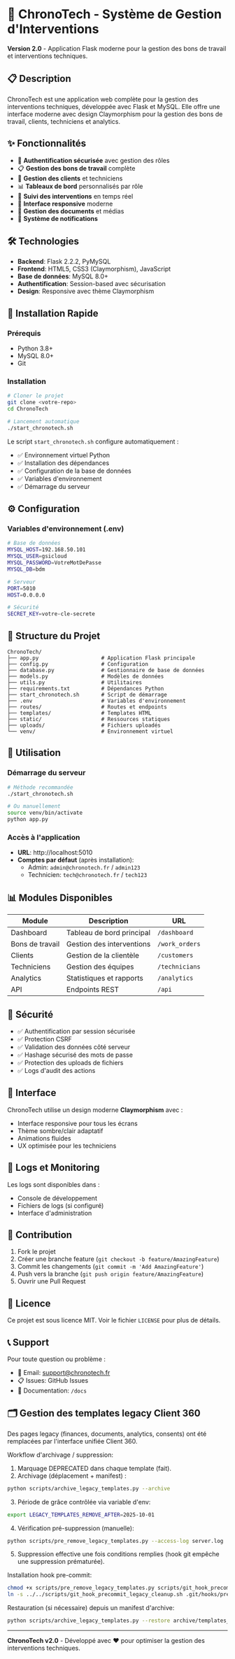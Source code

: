 # 🚀 ChronoTech - Système de Gestion d'Interventions

**Version 2.0** - Application Flask moderne pour la gestion des bons de travail et interventions techniques.

## 📋 Description

ChronoTech est une application web complète pour la gestion des interventions techniques, développée avec Flask et MySQL. Elle offre une interface moderne avec design Claymorphism pour la gestion des bons de travail, clients, techniciens et analytics.

## ✨ Fonctionnalités

- 🔐 **Authentification sécurisée** avec gestion des rôles
- 📋 **Gestion des bons de travail** complète
- 👥 **Gestion des clients** et techniciens
- 📊 **Tableaux de bord** personnalisés par rôle
- 🔧 **Suivi des interventions** en temps réel
- 📱 **Interface responsive** moderne
- 📁 **Gestion des documents** et médias
- 🔔 **Système de notifications**

## 🛠️ Technologies

- **Backend**: Flask 2.2.2, PyMySQL
- **Frontend**: HTML5, CSS3 (Claymorphism), JavaScript
- **Base de données**: MySQL 8.0+
- **Authentification**: Session-based avec sécurisation
- **Design**: Responsive avec thème Claymorphism

## 🚀 Installation Rapide

### Prérequis
- Python 3.8+
- MySQL 8.0+
- Git

### Installation
```bash
# Cloner le projet
git clone <votre-repo>
cd ChronoTech

# Lancement automatique
./start_chronotech.sh
```

Le script `start_chronotech.sh` configure automatiquement :
- ✅ Environnement virtuel Python
- ✅ Installation des dépendances
- ✅ Configuration de la base de données
- ✅ Variables d'environnement
- ✅ Démarrage du serveur

## ⚙️ Configuration

### Variables d'environnement (.env)
```bash
# Base de données
MYSQL_HOST=192.168.50.101
MYSQL_USER=gsicloud
MYSQL_PASSWORD=VotreMotDePasse
MYSQL_DB=bdm

# Serveur
PORT=5010
HOST=0.0.0.0

# Sécurité
SECRET_KEY=votre-cle-secrete
```

## 📁 Structure du Projet

```
ChronoTech/
├── app.py                    # Application Flask principale
├── config.py                 # Configuration
├── database.py               # Gestionnaire de base de données
├── models.py                 # Modèles de données
├── utils.py                  # Utilitaires
├── requirements.txt          # Dépendances Python
├── start_chronotech.sh       # Script de démarrage
├── .env                      # Variables d'environnement
├── routes/                   # Routes et endpoints
├── templates/                # Templates HTML
├── static/                   # Ressources statiques
├── uploads/                  # Fichiers uploadés
└── venv/                     # Environnement virtuel
```

## 🔧 Utilisation

### Démarrage du serveur
```bash
# Méthode recommandée
./start_chronotech.sh

# Ou manuellement
source venv/bin/activate
python app.py
```

### Accès à l'application
- **URL**: http://localhost:5010
- **Comptes par défaut** (après installation):
  - Admin: `admin@chronotech.fr` / `admin123`
  - Technicien: `tech@chronotech.fr` / `tech123`

## 📊 Modules Disponibles

| Module | Description | URL |
|--------|-------------|-----|
| Dashboard | Tableau de bord principal | `/dashboard` |
| Bons de travail | Gestion des interventions | `/work_orders` |
| Clients | Gestion de la clientèle | `/customers` |
| Techniciens | Gestion des équipes | `/technicians` |
| Analytics | Statistiques et rapports | `/analytics` |
| API | Endpoints REST | `/api` |

## 🔐 Sécurité

- ✅ Authentification par session sécurisée
- ✅ Protection CSRF
- ✅ Validation des données côté serveur
- ✅ Hashage sécurisé des mots de passe
- ✅ Protection des uploads de fichiers
- ✅ Logs d'audit des actions

## 🎨 Interface

ChronoTech utilise un design moderne **Claymorphism** avec :
- Interface responsive pour tous les écrans
- Thème sombre/clair adaptatif
- Animations fluides
- UX optimisée pour les techniciens

## 📝 Logs et Monitoring

Les logs sont disponibles dans :
- Console de développement
- Fichiers de logs (si configuré)
- Interface d'administration

## 🤝 Contribution

1. Fork le projet
2. Créer une branche feature (`git checkout -b feature/AmazingFeature`)
3. Commit les changements (`git commit -m 'Add AmazingFeature'`)
4. Push vers la branche (`git push origin feature/AmazingFeature`)
5. Ouvrir une Pull Request

## 📄 Licence

Ce projet est sous licence MIT. Voir le fichier `LICENSE` pour plus de détails.

## 📞 Support

Pour toute question ou problème :
- 📧 Email: support@chronotech.fr
- 📋 Issues: GitHub Issues
- 📖 Documentation: `/docs`

## 🗂️ Gestion des templates legacy Client 360

Des pages legacy (finances, documents, analytics, consents) ont été remplacées par l'interface unifiée Client 360.

Workflow d'archivage / suppression:
1. Marquage DEPRECATED dans chaque template (fait).
2. Archivage (déplacement + manifest) :
  ```bash
  python scripts/archive_legacy_templates.py --archive
  ```
3. Période de grâce contrôlée via variable d'env:
  ```bash
  export LEGACY_TEMPLATES_REMOVE_AFTER=2025-10-01
  ```
4. Vérification pré-suppression (manuelle):
  ```bash
  python scripts/pre_remove_legacy_templates.py --access-log server.log
  ```
5. Suppression effective une fois conditions remplies (hook git empêche une suppression prématurée).

Installation hook pre-commit:
```bash
chmod +x scripts/pre_remove_legacy_templates.py scripts/git_hook_precommit_legacy_cleanup.sh
ln -s ../../scripts/git_hook_precommit_legacy_cleanup.sh .git/hooks/pre-commit
```

Restauration (si nécessaire) depuis un manifest d'archive:
```bash
python scripts/archive_legacy_templates.py --restore archive/templates_legacy/<horodatage>/manifest.json
```


---
**ChronoTech v2.0** - Développé avec ❤️ pour optimiser la gestion des interventions techniques.
